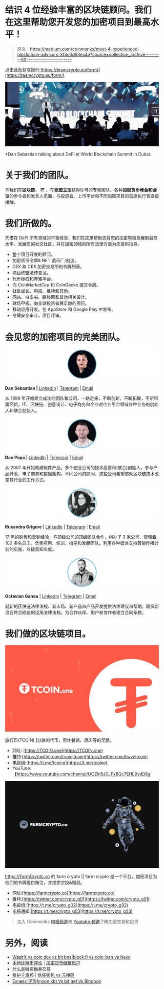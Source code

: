 # 结识 4 位经验丰富的区块链顾问。我们在这里帮助您开发您的加密项目到最高水平！

> 原文：<https://medium.com/coinmonks/meet-4-experienced-blockchain-advisors-3f3c0d83ea4a?source=collection_archive---------50----------------------->

点击此处获取报价:[https://teamcrypto.eu/form/](https://teamcrypto.eu/form/)

![](img/89869cd76ba2002bbc2d533e40d9b1ab.png)

*Dan Sebastian talking about DeFi at World Blockchain Summit in Dubai.

# 关于我们的团队。

与我们在**区块链**、 **IT** 、在**欧盟立法**获得许可的专家团队、各种**加密货币峰会和会议**的参与者和发言人见面，与投资者、上市平台和不同加密项目的首席执行官直接接触。

# 我们所做的。

凭借在 DeFi 所有领域的丰富经验，我们在这里帮助您将您的加密项目发展到最高水平，发展您的社交社区，并在加密领域的所有法律方面为您提供指导。

*   整个项目开发的顾问。
*   加密货币令牌& NFT 造币厂/创造。
*   DEX 和 CEX 加密交易所的令牌列表。
*   项目欧盟法律意见。
*   代币标桩和养殖平台。
*   向 CoinMarketCap 和 CoinGecko 提交令牌。
*   社区成长。电报、推特和其他。
*   网站、白皮书、路线图和其他相关设计。
*   球场甲板。向全球投资者展示你的项目。
*   移动应用开发。在 AppStore 和 Google Play 中发布。
*   令牌安全审计。项目评审。

# 会见您的加密项目的完美团队。

![](img/ad485d3299adab0324c4b16f95f9f9c1.png)

**Dan Sebastian |** [LinkedIn](https://www.linkedin.com/in/dan-sebastian/) | [Telegram](https://t.me/dan_sebastian) | [Email](mailto:sebastian@tcoin.email)

从 1999 年开始建立成功的团队和公司，一路走来，不断创新，不断拓展，不断积累经验。IT、区块链、创意设计、电子商务和企业对企业平台领域各种业务的创始人和联合创始人。

![](img/3cecaa097ecaa24ec2b548c257ce2825.png)

**Dan Popa** | [LinkedIn](https://www.linkedin.com/in/dantcoin) | [Telegram](https://t.me/Dan_FarmCrypto) | [Email](mailto:dan@tcoin.email)

从 2007 年开始构建软件产品。多个创业公司的技术高管和(联合)创始人，参与产品开发、电子商务和数据架构。不同公司的顾问，这些公司希望借助区块链技术改变其行业的工作方式。

![](img/40a7840c66c9312015af44128b3cd49b.png)

**Ruxandra Grigore** | [LinkedIn](https://www.linkedin.com/in/ruxandra-grigore-b506ab20a/) | [Telegram](https://t.me/g_ruxandra) | [Email](mailto:ruxandra@tcoin.email)

17 年的销售和营销经验，与顶级公司的顶级团队合作，创办了 3 家公司，管理着 100 多名员工。负责招聘、培训、指导和发展团队。利用各种媒体支持营销传播计划的实施，以提高知名度。

![](img/69a0360a67b928b54def72cb7a38e819.png)

**Octavian Ganea** | [LinkedIn](https://www.linkedin.com/in/octavian-ganea-5761b6212/) | [Telegram](https://t.me/samyosemite) | [Email](mailto:octavian@tcoin.email)

就新的区块链法律法规、新市场、新产品和产品开发提供法律建议和帮助。确保新项目符合欧盟的适用法律法规。为合作伙伴、用户和协作者建立合同条款。

# 我们做的区块链项目。

![](img/067c30deb9a1f6a2a45af2516542b0a0.png)

旅行币(TCOIN) |分散的代币，用作餐馆、酒店等的奖励。

*   网址: [https://TCOIN.one](https://TCOIN.one)
*   推特:[https://twitter.com/traveltcoin](https://twitter.com/traveltcoin)
*   电报组:[https://t.me/tcoino](https://t.me/tcoino)
*   YouTube:【https://www.youtube.com/channel/UCZln5JG_Fx8Qc7EHL9vdD8g 

![](img/1f143dc489bf6c68c4736cffae854f6b.png)

https://FarmCrypto.co 的 farm crypto || farm crypto 是一个平台，加密项目为他们的令牌提供赌注，并提供空投&赠品。

*   网址:[https://farmcrypto.co](https://farmcrypto.co)
*   推特:[https://twitter.com/crypto_g01](https://twitter.com/crypto_g01)
*   电报组:[https://t.me/crypto_g02](https://t.me/crypto_g02)
*   电报通知:[https://t.me/crypto_g03](https://t.me/crypto_g03)

> 加入 Coinmonks [电报频道](https://t.me/coincodecap)和 [Youtube 频道](https://www.youtube.com/c/coinmonks/videos)了解加密交易和投资

# 另外，阅读

*   [WazirX vs coin dcx vs bit bns](/coinmonks/wazirx-vs-coindcx-vs-bitbns-149f4f19a2f1)|[block fi vs coin loan vs Nexo](/coinmonks/blockfi-vs-coinloan-vs-nexo-cb624635230d)
*   [本地比特币评论](/coinmonks/localbitcoins-review-6cc001c6ed56) | [加密货币储蓄账户](https://coincodecap.com/cryptocurrency-savings-accounts)
*   什么是融资融券交易
*   [维护卡审核](https://coincodecap.com/uphold-card-review) | [信任钱包 vs 元掩码](https://coincodecap.com/trust-wallet-vs-metamask)
*   [Exness 评测](https://coincodecap.com/exness-review)|[moon xbt Vs bit get Vs Bingbon](https://coincodecap.com/bingbon-vs-bitget-vs-moonxbt)
